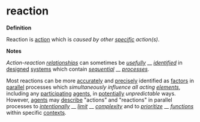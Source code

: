 # reaction

**Definition**

Reaction is [action](https://github.com/gcassel/Modular-Organization-Terminology/blob/master/terms/act.md) which is _caused by other_ [_specific_](https://github.com/gcassel/Modular-Organization-Terminology/blob/master/terms/specific.md) _action(s)_.

**Notes**

_Action-reaction_ [_relationships_](https://github.com/gcassel/Modular-Organization-Terminology/blob/master/terms/relate.md) can sometimes be [_usefully_](https://github.com/gcassel/Modular-Organization-Terminology/blob/master/terms/use.md) __ [_identified_](https://github.com/gcassel/Modular-Organization-Terminology/blob/master/terms/identify.md) in [designed](https://github.com/gcassel/Modular-Organization-Terminology/blob/master/terms/design.md) [systems](https://github.com/gcassel/Modular-Organization-Terminology/blob/master/terms/system.md) which contain [_sequential_](https://github.com/gcassel/Modular-Organization-Terminology/blob/master/terms/sequence.md) __ [_processes_](https://github.com/gcassel/Modular-Organization-Terminology/blob/master/terms/process.md).

Most reactions can be more [accurately](https://github.com/gcassel/Modular-Organization-Terminology/blob/master/terms/accuracy.md) and [precisely](https://github.com/gcassel/Modular-Organization-Terminology/blob/master/terms/specialize.md) identified as [factors](https://github.com/gcassel/Modular-Organization-Terminology/blob/master/terms/factor.md) in [parallel](https://github.com/gcassel/Modular-Organization-Terminology/blob/master/terms/parallel.md) processes which _simultaneously influence all acting_ [_elements_](https://github.com/gcassel/Modular-Organization-Terminology/blob/master/terms/element.md), including any [participating](https://github.com/gcassel/Modular-Organization-Terminology/blob/master/terms/participate.md) [agents](https://github.com/gcassel/Modular-Organization-Terminology/blob/master/terms/agent.md), in [potentially](https://github.com/gcassel/Modular-Organization-Terminology/blob/master/terms/potential.md) _unpredictable_ ways. However, [agents](https://github.com/gcassel/Modular-Organization-Terminology/blob/master/terms/agent.md) may [describe](https://github.com/gcassel/Modular-Organization-Terminology/blob/master/terms/describe.md) "actions" and "reactions" in parallel processes to [_intentionally_](https://github.com/gcassel/Modular-Organization-Terminology/blob/master/terms/intend.md) __ [_limit_](https://github.com/gcassel/Modular-Organization-Terminology/blob/master/terms/limit.md) __ [_complexity_](https://github.com/gcassel/Modular-Organization-Terminology/blob/master/terms/complexity.md) and to [_prioritize_](https://github.com/gcassel/Modular-Organization-Terminology/blob/master/terms/prioritize.md) __ [_functions_](https://github.com/gcassel/Modular-Organization-Terminology/blob/master/terms/function.md) within specific [contexts](https://github.com/gcassel/Modular-Organization-Terminology/blob/master/terms/context.md).
